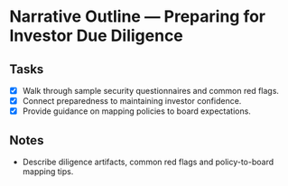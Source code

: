 # Narrative Outline — Preparing for Investor Due Diligence

## Tasks
- [x] Walk through sample security questionnaires and common red flags.
- [x] Connect preparedness to maintaining investor confidence.
- [x] Provide guidance on mapping policies to board expectations.

## Notes
- Describe diligence artifacts, common red flags and policy-to-board mapping tips.
